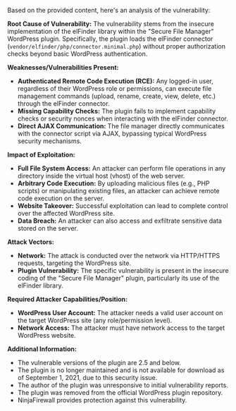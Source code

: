 Based on the provided content, here's an analysis of the vulnerability:

**Root Cause of Vulnerability:**
The vulnerability stems from the insecure implementation of the elFinder library within the "Secure File Manager" WordPress plugin. Specifically, the plugin loads the elFinder connector (`vendor/elfinder/php/connector.minimal.php`) without proper authorization checks beyond basic WordPress authentication.

**Weaknesses/Vulnerabilities Present:**
*   **Authenticated Remote Code Execution (RCE):** Any logged-in user, regardless of their WordPress role or permissions, can execute file management commands (upload, rename, create, view, delete, etc.) through the elFinder connector.
*   **Missing Capability Checks:** The plugin fails to implement capability checks or security nonces when interacting with the elFinder connector.
*   **Direct AJAX Communication:** The file manager directly communicates with the connector script via AJAX, bypassing typical WordPress security mechanisms.

**Impact of Exploitation:**
*   **Full File System Access:** An attacker can perform file operations in any directory inside the virtual host (vhost) of the web server.
*   **Arbitrary Code Execution:** By uploading malicious files (e.g., PHP scripts) or manipulating existing files, an attacker can achieve remote code execution on the server.
*   **Website Takeover:** Successful exploitation can lead to complete control over the affected WordPress site.
*   **Data Breach:** An attacker can also access and exfiltrate sensitive data stored on the server.

**Attack Vectors:**
*   **Network:** The attack is conducted over the network via HTTP/HTTPS requests, targeting the WordPress site.
*   **Plugin Vulnerability:** The specific vulnerability is present in the insecure coding of the "Secure File Manager" plugin, particularly its use of the elFinder library.

**Required Attacker Capabilities/Position:**
*   **WordPress User Account:** The attacker needs a valid user account on the target WordPress site (any role/permission level).
*   **Network Access:** The attacker must have network access to the target WordPress website.

**Additional Information:**

* The vulnerable versions of the plugin are 2.5 and below.
* The plugin is no longer maintained and is not available for download as of September 1, 2021, due to this security issue.
* The author of the plugin was unresponsive to initial vulnerability reports.
* The plugin was removed from the official WordPress plugin repository.
* NinjaFirewall provides protection against this vulnerability.